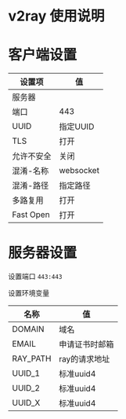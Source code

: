 # v2ray 使用说明

# 客户端设置  

| 设置项 | 值 |
| - | - |
| 服务器 | <script>document.write(location.domain)</script> |
| 端口 | 443 |
| UUID |  指定UUID |
| TLS  | 打开 |
| 允许不安全 | 关闭 |
| 混淆-名称 | websocket |
| 混淆-路径 | 指定路径 |
| 多路复用 | 打开 |
| Fast Open | 打开 | 

# 服务器设置  

设置端口 `443:443`  

设置环境变量  

| 名称 | 值 |
|-|-|
| DOMAIN | 域名 |
| EMAIL | 申请证书时邮箱 |
| RAY_PATH | ray的请求地址 |
| UUID_1 | 标准uuid4 | 
| UUID_2 | 标准uuid4 | 
| UUID_X | 标准uuid4 | 
